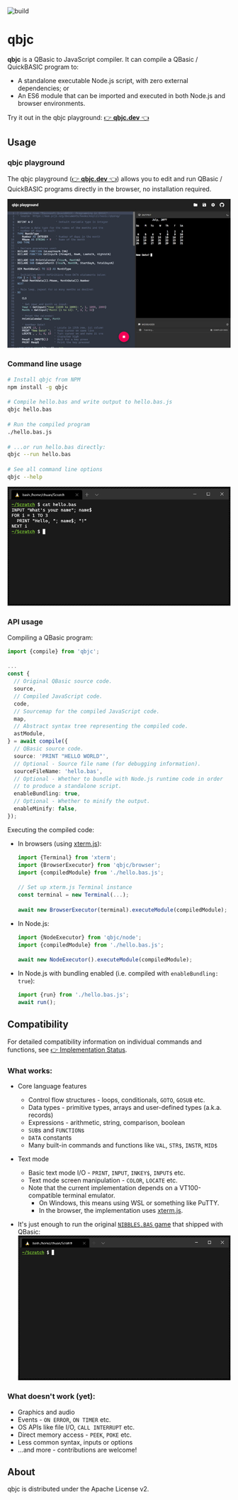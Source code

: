 ![build](https://github.com/jichu4n/qbjc/workflows/build/badge.svg)

# qbjc

**qbjc** is a QBasic to JavaScript compiler. It can compile a QBasic /
QuickBASIC program to:

- A standalone executable Node.js script, with zero external dependencies; or
- An ES6 module that can be imported and executed in both Node.js and browser environments.

Try it out in the qbjc playground:
[👉 **qbjc.dev** 👈](https://qbjc.dev)

## Usage

### qbjc playground

The qbjc playground
([👉 **qbjc.dev** 👈](https://qbjc.dev))
allows you to edit and run QBasic / QuickBASIC programs directly in the browser,
no installation required.

![qbjc playground screenshot](./docs/assets/playground.jpg)

### Command line usage

```bash
# Install qbjc from NPM
npm install -g qbjc

# Compile hello.bas and write output to hello.bas.js
qbjc hello.bas

# Run the compiled program
./hello.bas.js

# ...or run hello.bas directly:
qbjc --run hello.bas

# See all command line options
qbjc --help
```

![Compiling and running a simple program](./docs/assets/hello.gif)

### API usage

Compiling a QBasic program:

```TypeScript
import {compile} from 'qbjc';

...
const {
  // Original QBasic source code.
  source,
  // Compiled JavaScript code.
  code,
  // Sourcemap for the compiled JavaScript code.
  map,
  // Abstract syntax tree representing the compiled code.
  astModule,
} = await compile({
  // QBasic source code.
  source: 'PRINT "HELLO WORLD"',
  // Optional - Source file name (for debugging information).
  sourceFileName: 'hello.bas',
  // Optional - Whether to bundle with Node.js runtime code in order
  // to produce a standalone script.
  enableBundling: true,
  // Optional - Whether to minify the output.
  enableMinify: false,
});
```

Executing the compiled code:

- In browsers (using [xterm.js](https://xtermjs.org/)):

  ```TypeScript
  import {Terminal} from 'xterm';
  import {BrowserExecutor} from 'qbjc/browser';
  import {compiledModule} from './hello.bas.js';

  // Set up xterm.js Terminal instance
  const terminal = new Terminal(...);

  await new BrowserExecutor(terminal).executeModule(compiledModule);
  ```

- In Node.js:

  ```TypeScript
  import {NodeExecutor} from 'qbjc/node';
  import {compiledModule} from './hello.bas.js';

  await new NodeExecutor().executeModule(compiledModule);
  ```

- In Node.js with bundling enabled (i.e. compiled with `enableBundling: true`):
  ```TypeScript
  import {run} from './hello.bas.js';
  await run();
  ```

## Compatibility

For detailed compatibility information on individual commands and functions, see
[👉 Implementation Status](https://airtable.com/shrITVmjepv00kwpT).

### What works:

- Core language features

  - Control flow structures - loops, conditionals, `GOTO`, `GOSUB` etc.
  - Data types - primitive types, arrays and user-defined types (a.k.a. records)
  - Expressions - arithmetic, string, comparison, boolean
  - `SUB`s and `FUNCTION`s
  - `DATA` constants
  - Many built-in commands and functions like `VAL`, `STR$`, `INSTR`, `MID$`

- Text mode

  - Basic text mode I/O - `PRINT`, `INPUT`, `INKEY$`, `INPUT$` etc.
  - Text mode screen manipulation - `COLOR`, `LOCATE` etc.
  - Note that the current implementation depends on a VT100-compatible terminal emulator.
    - On Windows, this means using WSL or something like PuTTY.
    - In the browser, the implementation uses [xterm.js](https://xtermjs.org/).

- It's just enough to run the original [`NIBBLES.BAS` game](./qbjc-playground/examples/nibbles.bas) that shipped with QBasic:
  ![Compiling and running NIBBLES.BAS](./docs/assets/nibbles.gif)

### What doesn't work (yet):

- Graphics and audio
- Events - `ON ERROR`, `ON TIMER` etc.
- OS APIs like file I/O, `CALL INTERRUPT` etc.
- Direct memory access - `PEEK`, `POKE` etc.
- Less common syntax, inputs or options
- ...and more - contributions are welcome!

## About

qbjc is distributed under the Apache License v2.
